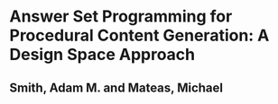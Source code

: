 # Answer Set Programming for Procedural Content Generation: A Design Space Approach
## Smith, Adam M. and Mateas, Michael
